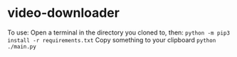 # video-downloader

To use:
Open a terminal in the directory you cloned to, then:
`python -m pip3 install -r requirements.txt`
Copy something to your clipboard
`python ./main.py`
